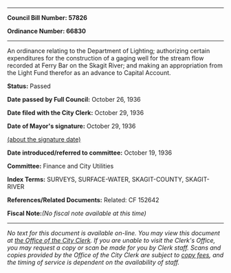 

********

**Council Bill Number: 57826**
   
**Ordinance Number: 66830**
********

 An ordinance relating to the Department of Lighting; authorizing certain expenditures for the construction of a gaging well for the stream flow recorded at Ferry Bar on the Skagit River; and making an appropriation from the Light Fund therefor as an advance to Capital Account.

**Status:** Passed
   
**Date passed by Full Council:** October 26, 1936
   
**Date filed with the City Clerk:** October 29, 1936
   
**Date of Mayor's signature:** October 29, 1936
   
[(about the signature date)](/~public/approvaldate.htm)
   
   
   
**Date introduced/referred to committee:** October 19, 1936
   
**Committee:** Finance and City Utilities
   
   
**Index Terms:** SURVEYS, SURFACE-WATER, SKAGIT-COUNTY, SKAGIT-RIVER

**References/Related Documents:** Related: CF 152642

**Fiscal Note:**_(No fiscal note available at this time)_
********

_No text for this document is available on-line. You may view this document at [the Office of the City Clerk](http://www.seattle.gov/leg/clerk/contactUs.htm). If you are unable to visit the Clerk's Office, you may request a copy or scan be made for you by Clerk staff. Scans and copies provided by the Office of the City Clerk are subject to [copy fees](http://clerk.seattle.gov/~public/clerkfees.htm), and the timing of service is dependent on the availability of staff._

